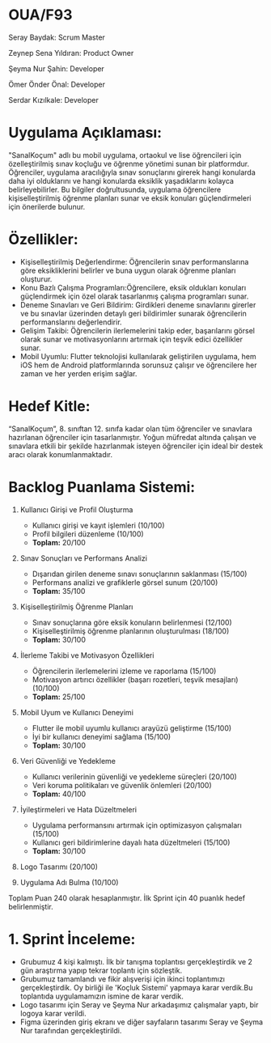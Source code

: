 # OUA/F93

Seray Baydak: Scrum Master

Zeynep Sena Yıldıran: Product Owner

Şeyma Nur Şahin: Developer

Ömer Önder Önal: Developer

Serdar Kızılkale: Developer


# Uygulama Açıklaması:

"SanalKoçum" adlı bu mobil uygulama, ortaokul ve lise öğrencileri için özelleştirilmiş sınav koçluğu ve öğrenme yönetimi sunan bir platformdur. Öğrenciler, uygulama aracılığıyla sınav sonuçlarını girerek hangi konularda daha iyi olduklarını ve hangi konularda eksiklik yaşadıklarını kolayca belirleyebilirler. Bu bilgiler doğrultusunda, uygulama öğrencilere kişiselleştirilmiş öğrenme planları sunar ve eksik konuları güçlendirmeleri için önerilerde bulunur.

# Özellikler:

- Kişiselleştirilmiş Değerlendirme: Öğrencilerin sınav performanslarına göre eksikliklerini belirler ve buna uygun olarak öğrenme planları oluşturur.
- Konu Bazlı Çalışma Programları:Öğrencilere, eksik oldukları konuları güçlendirmek için özel olarak tasarlanmış çalışma programları sunar.
- Deneme Sınavları ve Geri Bildirim: Girdikleri deneme sınavlarını girerler ve bu sınavlar üzerinden detaylı geri bildirimler sunarak öğrencilerin performanslarını değerlendirir.
- Gelişim Takibi: Öğrencilerin ilerlemelerini takip eder, başarılarını görsel olarak sunar ve motivasyonlarını artırmak için teşvik edici özellikler sunar.
- Mobil Uyumlu: Flutter teknolojisi kullanılarak geliştirilen uygulama, hem iOS hem de Android platformlarında sorunsuz çalışır ve öğrencilere her zaman ve her yerden erişim sağlar.

# Hedef Kitle:

“SanalKoçum”, 8. sınıftan 12. sınıfa kadar olan tüm öğrenciler ve sınavlara hazırlanan öğrenciler için tasarlanmıştır. Yoğun müfredat altında çalışan ve sınavlara etkili bir şekilde hazırlanmak isteyen öğrenciler için ideal bir destek aracı olarak konumlanmaktadır.


# Backlog Puanlama Sistemi:

1. Kullanıcı Girişi ve Profil Oluşturma
   - Kullanıcı girişi ve kayıt işlemleri (10/100)
   - Profil bilgileri düzenleme (10/100)
   - **Toplam:** 20/100

2. Sınav Sonuçları ve Performans Analizi
   - Dışarıdan girilen deneme sınavı sonuçlarının saklanması (15/100)
   - Performans analizi ve grafiklerle görsel sunum (20/100)
   - **Toplam:** 35/100

3. Kişiselleştirilmiş Öğrenme Planları
   - Sınav sonuçlarına göre eksik konuların belirlenmesi (12/100)
   - Kişiselleştirilmiş öğrenme planlarının oluşturulması (18/100)
   - **Toplam:** 30/100

4. İlerleme Takibi ve Motivasyon Özellikleri
   - Öğrencilerin ilerlemelerini izleme ve raporlama (15/100)
   - Motivasyon artırıcı özellikler (başarı rozetleri, teşvik mesajları) (10/100)
   - **Toplam:** 25/100

5. Mobil Uyum ve Kullanıcı Deneyimi
   - Flutter ile mobil uyumlu kullanıcı arayüzü geliştirme (15/100)
   - İyi bir kullanıcı deneyimi sağlama (15/100)
   - **Toplam:** 30/100

6. Veri Güvenliği ve Yedekleme
   - Kullanıcı verilerinin güvenliği ve yedekleme süreçleri (20/100)
   - Veri koruma politikaları ve güvenlik önlemleri (20/100)
   - **Toplam:** 40/100

7. İyileştirmeleri ve Hata Düzeltmeleri
   - Uygulama performansını artırmak için optimizasyon çalışmaları (15/100)
   - Kullanıcı geri bildirimlerine dayalı hata düzeltmeleri (15/100)
   - **Toplam:** 30/100
8. Logo Tasarımı (20/100)
9. Uygulama Adı Bulma (10/100)
    

Toplam Puan 240 olarak hesaplanmıştır. İlk Sprint için 40 puanlık hedef belirlenmiştir.

# 1. Sprint İnceleme:
- Grubumuz 4 kişi kalmıştı. İlk bir tanışma toplantısı gerçekleştirdik ve 2 gün araştırma yapıp tekrar toplantı için sözleştik.
- Grubumuz tamamlandı ve fikir alışverişi için ikinci toplantımızı gerçekleştirdik. Oy birliği ile 'Koçluk Sistemi' yapmaya karar verdik.Bu toplantıda uygulamamızın ismine de karar verdik.
- Logo tasarımı için Seray ve Şeyma Nur arkadaşımız çalışmalar yaptı, bir logoya karar verildi.
- Figma üzerinden giriş ekranı ve diğer sayfaların tasarımı Seray ve Şeyma Nur tarafından gerçekleştirildi.
